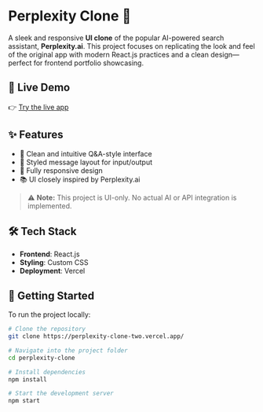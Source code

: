 # Perplexity Clone 🤖

A sleek and responsive **UI clone** of the popular AI-powered search assistant, **Perplexity.ai**. This project focuses on replicating the look and feel of the original app with modern React.js practices and a clean design—perfect for frontend portfolio showcasing.

## 🔗 Live Demo

👉 [Try the live app](https://perplexity-clone-two.vercel.app/)

## ✨ Features

- 🧠 Clean and intuitive Q&A-style interface  
- 💬 Styled message layout for input/output  
- 🎨 Fully responsive design  
- 📚 UI closely inspired by Perplexity.ai  

> ⚠️ **Note:** This project is UI-only. No actual AI or API integration is implemented.

## 🛠 Tech Stack

- **Frontend**: React.js  
- **Styling**: Custom CSS 
- **Deployment**: Vercel  

## 🚀 Getting Started

To run the project locally:

```bash
# Clone the repository
git clone https://perplexity-clone-two.vercel.app/

# Navigate into the project folder
cd perplexity-clone

# Install dependencies
npm install

# Start the development server
npm start

